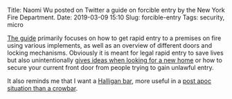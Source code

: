 Title: Naomi Wu posted on Twitter a guide on forcible entry by the New York Fire Department.
Date: 2019-03-09 15:10
Slug: forcible-entry
Tags: security, micro

[The guide](http://www.vententersearch.com/supplemental/fdny_fe.pdf) primarily focuses on how to get rapid entry to a premises on fire using various implements, as well as an overview of different doors and locking mechanisms. Obviously it is meant for legal rapid entry to save lives but also unintentionally [gives ideas when looking for a new home](https://twitter.com/RealSexyCyborg/status/1104327393538277376) or how to secure your current front door from people trying to gain unlawful entry.

It also reminds me that I want a [Halligan bar](https://en.wikipedia.org/wiki/Halligan_bar), more useful in a [post apoc situation than a crowbar](https://half-life.fandom.com/wiki/Crowbar).
